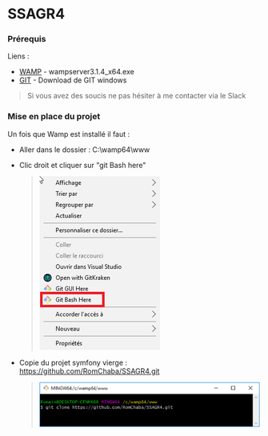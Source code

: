 # SSAGR4

### Prérequis

Liens : 
* [WAMP](https://sourceforge.net/projects/wampserver/files/latest/download) - wampserver3.1.4_x64.exe
* [GIT](https://git-scm.com/download/win) - Download de GIT windows
>Si vous avez des soucis ne pas hésiter à me contacter via le Slack

<!-- ```
Give examples
''' -->

### Mise en place du projet
Un fois que Wamp est installé il faut :
* Aller dans le dossier : C:\wamp64\www
* Clic droit et cliquer sur "git Bash here"

    > ![GitHub Logo](/_img_tuto/git_bash.png)
* Copie du projet symfony vierge : https://github.com/RomChaba/SSAGR4.git

    > ![GitHub Logo](/_img_tuto/git_clone.png)
